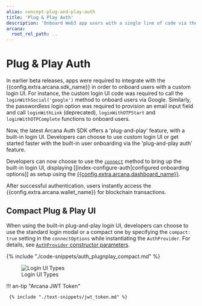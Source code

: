 ```yaml
---
alias: concept-plug-and-play-auth
title: 'Plug & Play Auth'
description: 'Onboard Web3 app users with a single line of code via the built-in plug-and-play UI pop-up that displays various configured authentication providers.'
arcana:
  root_rel_path: ..
---
```


# Plug & Play Auth

In earlier beta releases, apps were required to integrate with the {{config.extra.arcana.sdk_name}} in order to onboard users with a custom login UI. For instance, the custom login UI code was required to call the `loginWithSocial('google')` method to onboard users via Google. Similarly, the passwordless login option was required to provision an email input field and call `loginWithLink` (deprecated), `loginWithOTPStart` and `loginWithOTPComplete` functions to onboard users.

Now, the latest Arcana Auth SDK offers a 'plug-and-play' feature, with a built-in login UI. Developers can choose to use custom login UI or get started faster with the built-in user onboarding via the 'plug-and-play auth' feature. 

Developers can now choose to use the [`connect`](https://authsdk-ref-guide.netlify.app/classes/authprovider#connect) method to bring up the built-in login UI, displaying [[index-configure-auth|configured onboarding options]] as setup using the [{{config.extra.arcana.dashboard_name}}]({{page.meta.arcana.root_rel_path}}/concepts/dashboard.md).

After successful authentication, users instantly access the {{config.extra.arcana.wallet_name}} for blockchain transactions. 

## Compact Plug & Play UI

When using the built-in plug-and-play login UI, developers can choose to use the standard login modal or a compact one by specifying the `compact: true` setting in the `connectOptions` while instantiating the `AuthProvider`. For details, see [`AuthProvider` constructor parameters](https://authsdk-ref-guide.netlify.app/interfaces/constructorparams).

{% include "./code-snippets/auth_plugnplay_compact.md" %}

<figure markdown="span">
  <img src="{{config.extra.arcana.img_dir}}/relnote_1.0.8_compact_login.{{config.extra.arcana.img_png}}" alt="Login UI Types" class="an-screenshots-noeffects width_85pc"/>
  <figcaption>Login UI Types</figcaption>
</figure>

!!! an-tip "Arcana JWT Token"

     {% include "./text-snippets/jwt_token.md" %}
